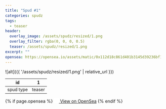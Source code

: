 ```yaml
---
title: "Spud #1"
categories: spudz
tags:
  - teaser
header:
  overlay_image: /assets/spudz/resized/1.png
  overlay_filter: rgba(0, 0, 0, 0.5)
  teaser: /assets/spudz/resized/1.png
excerpt: ""
opensea: https://opensea.io/assets/matic/0x112d18c861d401b3145d39236bf149f01e18beed/1
---
```

![alt]({{ '/assets/spudz/resized/1.png' | relative_url }})

| id | 1 |
|-|-|
| spud type | teaser |

{% if page.opensea %}
<a href="{{page.opensea}}" class="btn btn--info" onclick="window.open(this.href, '_blank'); return false;"><img src="/assets/images/opensea.svg" width="16px"><span>  View on OpenSea</span></a>
{% endif %}
